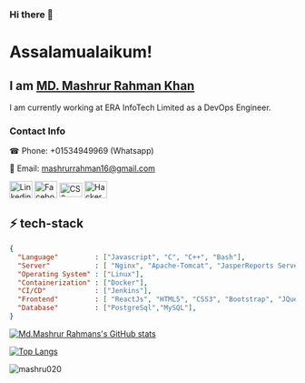 ### Hi there 👋

<!--
**mashru020/mashru020** is a ✨ _special_ ✨ repository because its `README.md` (this file) appears on your GitHub profile.

Here are some ideas to get you started:

- 🔭 I’m currently working on ...
- 🌱 I’m currently learning ...
- 👯 I’m looking to collaborate on ...
- 🤔 I’m looking for help with ...
- 💬 Ask me about ...
- 📫 How to reach me: ...
- 😄 Pronouns: ...
- ⚡ Fun fact: ...
-->
# Assalamualaikum! 

## I am <a href="https://mashru020.github.io/React-Portfolio/">MD. Mashrur Rahman Khan</a>

I am currently working at ERA InfoTech Limited as a DevOps Engineer.

<h3 align="left">Contact Info</h3>
☎ Phone: +01534949969 (Whatsapp)

📨 Email: mashrurrahman16@gmail.com
<p align="left">

<a href="https://www.linkedin.com/in/mashru020/" target="blank"><img align="center" src="https://raw.githubusercontent.com/rahuldkjain/github-profile-readme-generator/master/src/images/icons/Social/linked-in-alt.svg" alt="Linkedin" height="30" width="40" /></a>
<a href="https://www.facebook.com/mashru020/" target="blank"><img align="center" src="https://raw.githubusercontent.com/rahuldkjain/github-profile-readme-generator/master/src/images/icons/Social/facebook.svg" alt="Faceboot" height="30" width="40" /></a>
<a href="https://cssbattle.dev/player/mashru020" target="blank"><img align="center" src="https://cdn.pixabay.com/photo/2022/03/15/06/15/code-7069550_1280.png" alt="CSS Battle" height="25" width="40" /></a>
<a href="https://www.hackerrank.com/mashru020" target="blank"><img align="center" src="https://cdn.worldvectorlogo.com/logos/hackerrank.svg" alt="HackerRank" height="30" width="40" /></a>

</p>

## ⚡ tech-stack
```json
{
  "Language"         : ["Javascript", "C", "C++", "Bash"],
  "Server"           : [ "Nginx", "Apache-Tomcat", "JasperReports Server"],
  "Operating System" : ["Linux"],
  "Containerization" : ["Docker"],
  "CI/CD"            : ["Jenkins"],
  "Frontend"         : [ "ReactJs", "HTML5", "CSS3", "Bootstrap", "JQuery"],
  "Database"         : ["PostgreSql","MySQL"],
}
```

[![Md.Mashrur Rahmans's GitHub stats](https://github-readme-stats.vercel.app/api?username=mashru020&show_icons=true&theme=onedark&count_private=true&findTotalCommits=true&hide=contribs)](https://github.com/mashru020/github-readme-stats)

[![Top Langs](https://github-readme-stats.vercel.app/api/top-langs/?username=mashru020&show_icons=true&theme=onedark&count_private=true&layout=compact&langs_count=10)](https://github.com/mashru020/github-readme-stats)

<p><img align="center" src="https://github-readme-streak-stats.herokuapp.com/?user=mashru020&theme=onedark" alt="mashru020" /></p>

